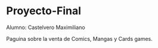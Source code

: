 # Proyecto-Final

Alumno: Castelvero Maximiliano

Paguina sobre la venta de Comics, Mangas y Cards games.
